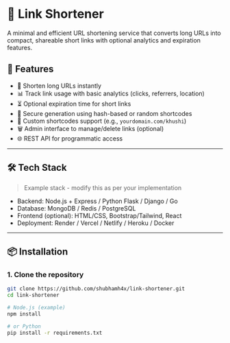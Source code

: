 # 🔗 Link Shortener

A minimal and efficient URL shortening service that converts long URLs into compact, shareable short links with optional analytics and expiration features.

## 🚀 Features

- 🔗 Shorten long URLs instantly
- 📊 Track link usage with basic analytics (clicks, referrers, location)
- ⏳ Optional expiration time for short links
- 🔐 Secure generation using hash-based or random shortcodes
- 🧩 Custom shortcodes support (e.g., `yourdomain.com/khushi`)
- 🗑️ Admin interface to manage/delete links (optional)
- 🌐 REST API for programmatic access

---

## 🛠️ Tech Stack

> Example stack - modify this as per your implementation

- Backend: Node.js + Express / Python Flask / Django / Go
- Database: MongoDB / Redis / PostgreSQL
- Frontend (optional): HTML/CSS, Bootstrap/Tailwind, React
- Deployment: Render / Vercel / Netlify / Heroku / Docker

---

## 📦 Installation

### 1. Clone the repository

```bash
git clone https://github.com/shubhamh4x/link-shortener.git
cd link-shortener

# Node.js (example)
npm install

# or Python
pip install -r requirements.txt

